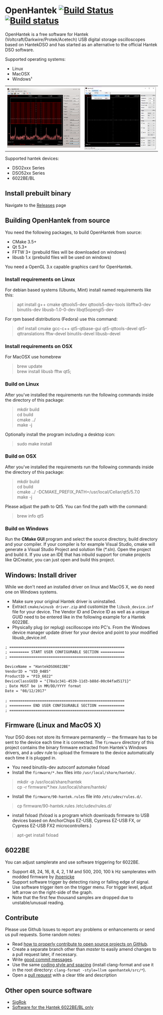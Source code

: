 # OpenHantek [![Build Status](https://travis-ci.org/OpenHantek/openhantek.svg?branch=master)](https://travis-ci.org/OpenHantek/openhantek) [![Build status](https://ci.appveyor.com/api/projects/status/9w4rd5r04ufqafr4/branch/master?svg=true)](https://ci.appveyor.com/project/davidgraeff/openhantek/branch/master)
OpenHantek is a free software for Hantek (Voltcraft/Darkwire/Protek/Acetech) USB digital storage oscilloscopes based on HantekDSO and has started as an alternative to the official Hantek DSO software.

Supported operating systems:
* Linux
* MacOSX
* Windows¹

<table><tr>
    <td> <img alt="Image of main window on linux" width="100%" src="doc/screenshot_mainwindow.png"> </td>
    <td> <img alt="Image of main window on Windows" width="100%" src="doc/screenshot_mainwindow_win.png"> </td>
</tr></table>
    
Supported hantek devices:
* DSO2xxx Series
* DSO52xx Series
* 6022BE/BL

## Install prebuilt binary
Navigate to the [Releases](https://github.com/OpenHantek/openhantek/releases) page 

## Building OpenHantek from source
You need the following packages, to build OpenHantek from source:
* CMake 3.5+
* Qt 5.3+
* FFTW 3+ (prebuild files will be downloaded on windows)
* libusb 1.x (prebuild files will be used on windows)

You need a OpenGL 3.x capable graphics card for OpenHantek.

### Install requirements on Linux
For debian based systems (Ubuntu, Mint) install named requirements like this:
> apt install g++ cmake qttools5-dev qttools5-dev-tools libfftw3-dev binutils-dev libusb-1.0-0-dev libqt5opengl5-dev

For rpm based distributions (Fedora) use this command:
> dnf install cmake gcc-c++ qt5-qtbase-gui qt5-qttools-devel qt5-qttranslations fftw-devel binutils-devel libusb-devel

### Install requirements on OSX
For MacOSX use homebrew
> brew update <br>
> brew install libusb fftw qt5;

### Build on Linux
After you've installed the requirements run the following commands inside the directory of this package:
> mkdir build <br>
> cd build <br>
> cmake ../ <br>
> make -j

Optionally install the program including a desktop icon:

> sudo make install

### Build on OSX
After you've installed the requirements run the following commands inside the directory of this package:
> mkdir build <br>
> cd build <br>
> cmake ../ -DCMAKE_PREFIX_PATH=/usr/local/Cellar/qt5/5.7.0 <br>
> make -j

Please adjust the path to Qt5. You can find the path with the command:
> brew info qt5

### Build on Windows

Run the **CMake GUI** program and select the source directory, build directory and your compiler. If your compiler is for example Visual Studio, cmake will generate a Visual Studio Project and solution file (\*.sln). Open the project and build it. If you use an IDE that has inbuild support for cmake projects like QtCreator, you can just open and build this project.

## Windows: Install driver

While we don't need an installed driver on linux and MacOS X, we do need one on Windows systems.

* Make sure your original Hantek driver is uninstalled.
* Extract `cmake/winusb driver.zip` and customize the `libusb_device.inf` file for your device. The Vendor ID and Device ID as well as a unique GUID need to be entered like in the following example for a Hantek 6022BE.
* Physically plug (or replug) oscilloscope into PC's. From the Windows device manager update driver for your device and point to your modified libusb_device.inf.

````
; =====================================================
; ========= START USER CONFIGURABLE SECTION ===========
; =====================================================

DeviceName = "HantekDSO6022BE"
VendorID = "VID_04B5"
ProductID = "PID_6022"
DeviceClassGUID = "{78a1c341-4539-11d3-b88d-00c04fad5171}"
; Date MUST be in MM/DD/YYYY format
Date = "08/12/2017"

; =====================================================
; ========== END USER CONFIGURABLE SECTION ============
; =====================================================
````

## Firmware (Linux and MacOS X)
Your DSO does not store its firmware permanently -- the firmware has to be sent to the device each time it is connected. The `firmware` directory of this project contains the binary firmware extracted from Hantek's Windows drivers, and a udev rule to upload the firmware to the device automatically each time it is plugged in.

* You need binutils-dev autoconf automake fxload
* Install the `firmware/*.hex` files into `/usr/local/share/hantek/`.

> mkdir -p /usr/local/share/hantek <br>
> cp -r firmware/*.hex /usr/local/share/hantek/

* Install the `firmware/90-hantek.rules` file into `/etc/udev/rules.d/`.

> cp firmware/90-hantek.rules /etc/udev/rules.d/

* install fxload (fxload is a program which downloads firmware to USB  devices  based on AnchorChips EZ-USB, Cypress EZ-USB FX, or Cypress EZ-USB FX2 microcontrollers.)

> apt-get install fxload

## 6022BE
You can adjust samplerate and use software triggering for 6022BE.
   - Support 48, 24, 16, 8, 4, 2, 1 M and 500, 200, 100 k Hz samplerates with modded firmware by [jhoenicke](https://github.com/rpcope1/Hantek6022API) 
   - Support software trigger by detecting rising or falling edge of signal. Use software trigger item on the trigger menu. For trigger level, adjust left arrow on the right-side of the graph.
   - Note that the first few thousand samples are dropped due to unstable/unusual reading.

## Contribute
Please use Github Issues to report any problems or enhancements or send us pull requests. Some random notes:
   - Read [how to properly contribute to open source projects on GitHub][10].
   - Create a separate branch other than *master* to easily amend changes to a pull request later, if necessary.
   - Write [good commit messages][11].
   - Use the same [coding style and spacing][13]
     (install clang-format and use it in the root directory: `clang-format -style=llvm openhantek/src/*`).
   - Open a [pull request][12] with a clear title and description
     
[10]: http://gun.io/blog/how-to-github-fork-branch-and-pull-request
[11]: http://tbaggery.com/2008/04/19/a-note-about-git-commit-messages.html
[12]: https://help.github.com/articles/using-pull-requests
[13]: http://llvm.org/docs/CodingStandards.html

## Other open source software
* [SigRok](http://www.sigrok.org)
* [Software for the Hantek 6022BE/BL only](http://pididu.com/wordpress/basicscope/)
